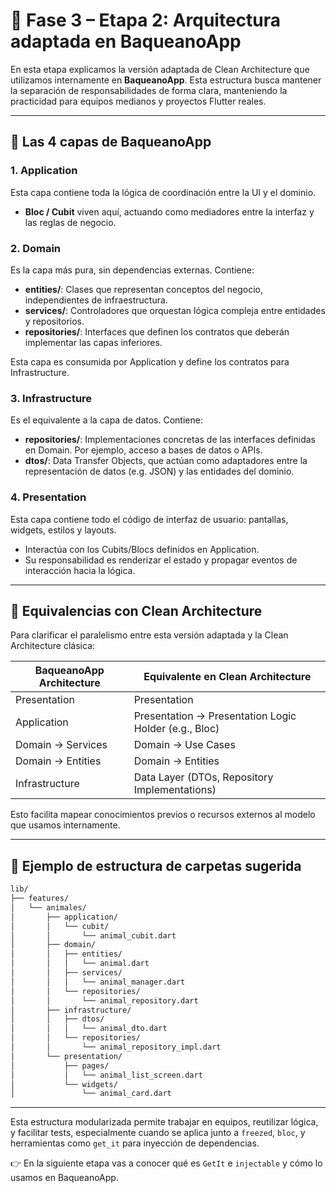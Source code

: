 # 🧱 Fase 3 – Etapa 2: Arquitectura adaptada en BaqueanoApp

En esta etapa explicamos la versión adaptada de Clean Architecture que utilizamos internamente en **BaqueanoApp**. Esta estructura busca mantener la separación de responsabilidades de forma clara, manteniendo la practicidad para equipos medianos y proyectos Flutter reales.

---

## 🧩 Las 4 capas de BaqueanoApp

### 1. **Application**
Esta capa contiene toda la lógica de coordinación entre la UI y el dominio.

- **Bloc / Cubit** viven aquí, actuando como mediadores entre la interfaz y las reglas de negocio.

### 2. **Domain**
Es la capa más pura, sin dependencias externas. Contiene:

- **entities/**: Clases que representan conceptos del negocio, independientes de infraestructura.
- **services/**: Controladores que orquestan lógica compleja entre entidades y repositorios.
- **repositories/**: Interfaces que definen los contratos que deberán implementar las capas inferiores.

Esta capa es consumida por Application y define los contratos para Infrastructure.

### 3. **Infrastructure**
Es el equivalente a la capa de datos. Contiene:

- **repositories/**: Implementaciones concretas de las interfaces definidas en Domain. Por ejemplo, acceso a bases de datos o APIs.
- **dtos/**: Data Transfer Objects, que actúan como adaptadores entre la representación de datos (e.g. JSON) y las entidades del dominio.

### 4. **Presentation**
Esta capa contiene todo el código de interfaz de usuario: pantallas, widgets, estilos y layouts.

- Interactúa con los Cubits/Blocs definidos en Application.
- Su responsabilidad es renderizar el estado y propagar eventos de interacción hacia la lógica.

---

## 🔄 Equivalencias con Clean Architecture

Para clarificar el paralelismo entre esta versión adaptada y la Clean Architecture clásica:

| BaqueanoApp Architecture | Equivalente en Clean Architecture                      |
|--------------------------|--------------------------------------------------------|
| Presentation             | Presentation                                           |
| Application              | Presentation -> Presentation Logic Holder (e.g., Bloc) |
| Domain -> Services       | Domain -> Use Cases                                    |
| Domain -> Entities       | Domain -> Entities                                     |
| Infrastructure           | Data Layer (DTOs, Repository Implementations)          |

Esto facilita mapear conocimientos previos o recursos externos al modelo que usamos internamente.

---

## 🧰 Ejemplo de estructura de carpetas sugerida

```bash
lib/
├── features/
│   └── animales/
│       ├── application/
│       │   └── cubit/
│       │       └── animal_cubit.dart
│       ├── domain/
│       │   ├── entities/
│       │   │   └── animal.dart
│       │   ├── services/
│       │   │   └── animal_manager.dart
│       │   └── repositories/
│       │       └── animal_repository.dart
│       ├── infrastructure/
│       │   ├── dtos/
│       │   │   └── animal_dto.dart
│       │   └── repositories/
│       │       └── animal_repository_impl.dart
│       └── presentation/
│           ├── pages/
│           │   └── animal_list_screen.dart
│           └── widgets/
│               └── animal_card.dart
```

---

Esta estructura modularizada permite trabajar en equipos, reutilizar lógica, y facilitar tests, especialmente cuando se aplica junto a `freezed`, `bloc`, y herramientas como `get_it` para inyección de dependencias.

👉 En la siguiente etapa vas a conocer qué es `GetIt` e `injectable` y cómo lo usamos en BaqueanoApp.
